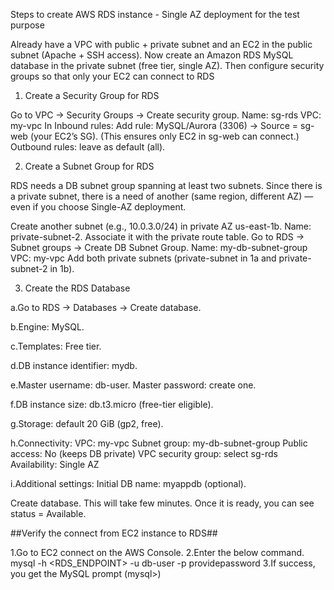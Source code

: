 Steps to create AWS RDS instance - Single AZ deployment for the test purpose

Already have a VPC with public + private subnet and an EC2 in the public subnet (Apache + SSH access).
Now create an Amazon RDS MySQL database in the private subnet (free tier, single AZ).
Then configure security groups so that only your EC2 can connect to RDS


1. Create a Security Group for RDS

Go to VPC → Security Groups → Create security group.
Name: sg-rds
VPC: my-vpc
In Inbound rules:
Add rule: MySQL/Aurora (3306) → Source = sg-web (your EC2’s SG).
(This ensures only EC2 in sg-web can connect.)
Outbound rules: leave as default (all).

2. Create a Subnet Group for RDS

RDS needs a DB subnet group spanning at least two subnets. Since there is a private subnet, there is a need of another (same region, different AZ) — even if you choose Single-AZ deployment.

Create another subnet (e.g., 10.0.3.0/24) in private AZ us-east-1b.
Name: private-subnet-2.
Associate it with the private route table.
Go to RDS → Subnet groups → Create DB Subnet Group.
Name: my-db-subnet-group
VPC: my-vpc
Add both private subnets (private-subnet in 1a and private-subnet-2 in 1b).

3. Create the RDS Database

a.Go to RDS → Databases → Create database.

b.Engine: MySQL.

c.Templates: Free tier.

d.DB instance identifier: mydb.

e.Master username: db-user.
  Master password: create one.

f.DB instance size: db.t3.micro (free-tier eligible).

g.Storage: default 20 GiB (gp2, free).

h.Connectivity:
  VPC: my-vpc
  Subnet group: my-db-subnet-group
  Public access: No (keeps DB private)
  VPC security group: select sg-rds
  Availability: Single AZ

i.Additional settings:
  Initial DB name: myappdb (optional).

Create database. This will take few minutes. Once it is ready, you can see status = Available.

##Verify the connect from EC2 instance to RDS##

1.Go to EC2 connect on the AWS Console.
2.Enter the below command. 
  mysql -h <RDS_ENDPOINT> -u db-user -p providepassword
3.If success, you get the MySQL prompt (mysql>)


